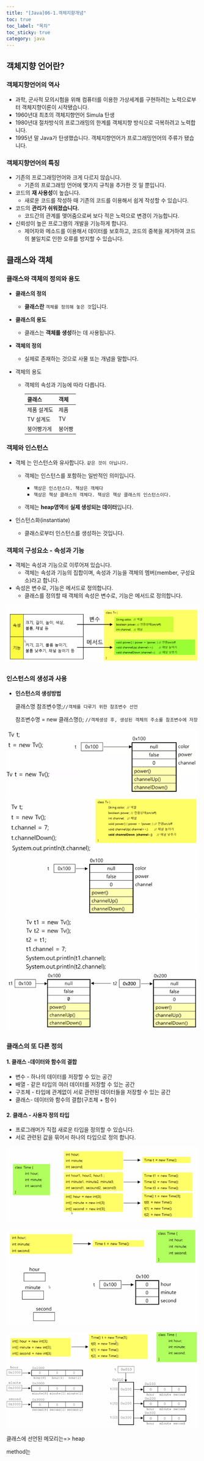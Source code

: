 ```yaml
---
title: "[Java]06-1.객체지향개념"
toc: true
toc_label: "목차"
toc_sticky: true
category: java
---
```


## 객체지향 언어란?

### 객체지향언어의 역사

- 과학, 군사적 모의시험을 위해 컴퓨터를 이용한 가상세계를 구현하려는 노력으로부터 객체지향이론이 시작됐습니다.
- 1960년대 최초의 객체지향언어 Simula 탄생
- 1980년대 절차방식의 프로그래밍의 한계를 객체지향 방식으로 극복하려고 노력합니다.
- 1995년 말 Java가 탄생했습니다. 객체지향언어가 프로그래밍언어의 주류가 됐습니다.

### 객체지향언어의 특징

- 기존의 프로그래밍언어와 크게 다르지 않습니다.
  - 기존의 프로그래밍 언어에 몇가지 규칙을 추가한 것 일 뿐입니다.
- 코드의 **재 사용성**이 높습니다.
  - 새로운 코드를 작성하 때 기존의 코드를 이용해서 쉽게 작성할 수 있습니다.
- 코드의 **관리가 쉬워졌습니다.**
  - 코드간의 관계를 맺어줌으로써 보다 적은 노력으로 변경이 가능합니다.
- 신뢰성이 높은 프로그램의 개발을 기능하게 합니다.
  - 제어자와 메소드를 이용해서 데이터를 보호하고, 코드의 중복을 제거하여 코드의 불일치로 인한 오류를 방지할 수 있습니다.



## 클래스와 객체

### 클래스와 객체의 정의와 용도

- **클래스의 정의**

  - **클래스란** `객체를 정의해 놓은 것`입니다.

- **클래스의 용도**

  - 클래스는 **객체를 생성**하는 데 사용됩니다.

- **객체의 정의**

  - 실제로 존재하는 것으로 사물 또는 개념을 말합니다.

- 객체의 용도

  - 객체의 속성과 기능에 따라 다릅니다.

    | 클래스      | 객체   |
    | ----------- | ------ |
    | 제품 설계도 | 제품   |
    | TV 설계도   | TV     |
    | 붕어빵가게  | 붕어빵 |

    

### 객체와 인스턴스

- 객체 는 인스턴스와 유사합니다. `같은 것이 아닙니다. `

  - 객체는 인스턴스를 포함하는 일반적인 의미입니다.
    - `책상은 인스턴스다. 책상은 객체다`
    - `책상은 책상 클래스의 객체다. 책상은 책상 클래스의 인스턴스이다.`

  - 객체는 **heap영역**에 **실제 생성되는 데이터**입니다.

- 인스턴스화(instantiate)

  - 클래스로부터 인스턴스를 생성하는 것입니다.



### 객체의 구성요소 - 속성과 기능

- 객체는 속성과 기능으로 이루어져 있습니다.
  - 객체는 속성과 기능의 집합이며, 속성과 기능을 객체의 멤버(member, 구성요소)라고 합니다.
- 속성은 변수로, 기능은 메서드로 정의합니다.
  - 클래스를 정의할 때 객체의 속성은 변수로, 기능은 메서드로 정의합니다.

<img src="/../../images/2024-01-30-객체지향개념/image-20240130102323790.png" alt="image-20240130102323790" style="zoom:80%;" />

### 인스턴스의 생성과 사용

- **인스턴스의 생성방법**

  클래스명 참조변수명;`//객체를 다루기 위한 참조변수 선언 `

  참조변수명 = new 클래스명(); `//객체생성 후, 생성된 객체의 주소를 참조변수에 저장`

<img src="/../../images/2024-01-30-객체지향개념/image-20240130102350814.png" alt="image-20240130102350814" style="zoom:80%;" />

<img src="/../../images/2024-01-30-객체지향개념/image-20240130102930915.png" alt="image-20240130102930915" style="zoom:80%;" />

<img src="/../../images/2024-01-30-객체지향개념/image-20240130102951897.png" alt="image-20240130102951897" style="zoom:80%;" />

### 클래스의 또 다른 정의

#### 1. 클래스 -데이터와 함수의 결합

- 변수 - 하나의 데이터를 저장할 수 있는 공간
- 배열 -  같은 타입의 여러 데이터를 저장할 수 있는 공간
- 구조체 - 타입에 관계없이 서로 관련된 데이터들을 저장할 수 있는 공간
- 클래스- 데이터와 함수의 결합(구조체 + 함수)

#### 2. 클래스 - 사용자 정의 타입

- 프로그래머가 직접 새로운 타입을 정의할 수 있습니다.
- 서로 관련된 값을 묶어서 하나의 타입으로 정의 합니다.



![image-20240130104146651](../../../images/2024-01-30-객체지향개념/image-20240130104146651.png)

![image-20240130104155545](../../../images/2024-01-30-객체지향개념/image-20240130104155545.png)

![image-20240130104218145](../../../images/2024-01-30-객체지향개념/image-20240130104218145.png)

클래스에 선언된 메모리는=> heap

method는 